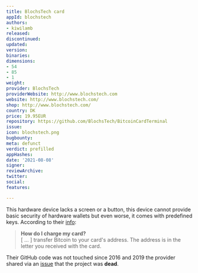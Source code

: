```yaml
---
title: BlochsTech card
appId: blochstech
authors:
- kiwilamb
released: 
discontinued: 
updated: 
version: 
binaries: 
dimensions:
- 54
- 85
- 1
weight: 
provider: BlochsTech
providerWebsite: http://www.blochstech.com
website: http://www.blochstech.com/
shop: http://www.blochstech.com/
country: DK
price: 19.95EUR
repository: https://github.com/BlochsTech/BitcoinCardTerminal
issue: 
icon: blochstech.png
bugbounty: 
meta: defunct
verdict: prefilled
appHashes: 
date: '2021-08-08'
signer: 
reviewArchive: 
twitter: 
social: 
features: 

---
```


This hardware device lacks a screen or a button, this device cannot provide
basic security of hardware wallets but even worse, it comes with predefined keys.
According to their [info](http://blochstech.com/info):

> **How do I charge my card?**<br>
  [ ... ] transfer Bitcoin to your card's address. The address is in the letter
  you received with the card.

Their GitHub code was not touched since 2016 and 2019 the provider shared via an
[issue](https://github.com/BlochsTech/BitcoinCardTerminal/issues/14) that the
project was **dead**.
